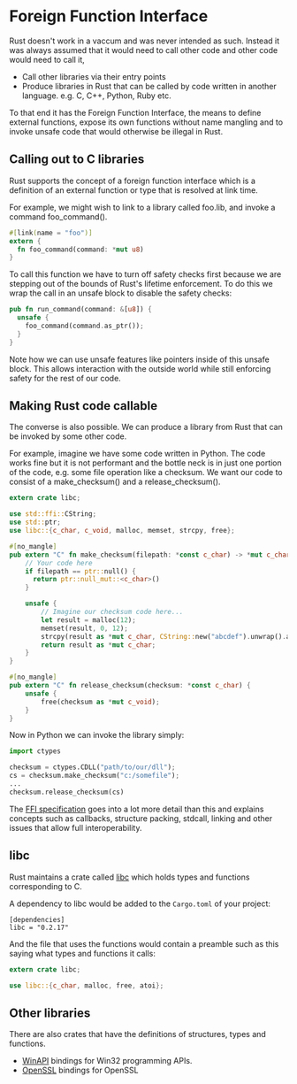 # Foreign Function Interface

Rust doesn't work in a vaccum and was never intended as such. Instead it was always assumed that it would need to call other code and other code would need to call it,

* Call other libraries via their entry points
* Produce libraries in Rust that can be called by code written in another language. e.g. C, C++, Python, Ruby etc.

To that end it has the Foreign Function Interface, the means to define external functions, expose its own functions without name mangling and to invoke unsafe code that would otherwise be illegal in Rust.

## Calling out to C libraries

Rust supports the concept of a foreign function interface which is a definition of an external function or type that is resolved at link time.

For example, we might wish to link to a library called foo.lib, and invoke a command foo_command().

```rust
#[link(name = "foo")]
extern {
  fn foo_command(command: *mut u8)
}
```

To call this function we have to turn off safety checks first because we are stepping out of the bounds of Rust's lifetime enforcement. To do this we wrap the call in an unsafe block to disable the safety checks:

```rust
pub fn run_command(command: &[u8]) {
  unsafe {
    foo_command(command.as_ptr());
  }
}
```

Note how we can use unsafe features like pointers inside of this unsafe block. This allows interaction with the outside world while still enforcing safety for the rest of our code.

## Making Rust code callable

The converse is also possible. We can produce a library from Rust that can be invoked by some other code.

For example, imagine we have some code written in Python. The code works fine but it is not performant and the bottle neck is in just one portion of the code, e.g. some file operation like a checksum. We want our code to consist of a make_checksum() and a release_checksum().

```rust
extern crate libc;

use std::ffi::CString;
use std::ptr;
use libc::{c_char, c_void, malloc, memset, strcpy, free};

#[no_mangle]
pub extern "C" fn make_checksum(filepath: *const c_char) -> *mut c_char {
    // Your code here
    if filepath == ptr::null() {
      return ptr::null_mut::<c_char>()
    }

    unsafe {
        // Imagine our checksum code here...
        let result = malloc(12);
        memset(result, 0, 12);
        strcpy(result as *mut c_char, CString::new("abcdef").unwrap().as_ptr());
        return result as *mut c_char;
    }
}

#[no_mangle]
pub extern "C" fn release_checksum(checksum: *const c_char) {
    unsafe {
        free(checksum as *mut c_void);
    }
}
```

Now in Python we can invoke the library simply:

```Python
import ctypes

checksum = ctypes.CDLL("path/to/our/dll");
cs = checksum.make_checksum("c:/somefile");
...
checksum.release_checksum(cs)
```

The [FFI specification](https://doc.rust-lang.org/book/ffi.html) goes into a lot more detail than this and explains concepts such as callbacks, structure packing, stdcall, linking and other issues that allow full interoperability.

## libc

Rust maintains a crate called [libc](https://github.com/rust-lang/libc) which holds types and functions corresponding to C.

A dependency to libc would be added to the `Cargo.toml` of your project:

```
[dependencies]
libc = "0.2.17"
```

And the file that uses the functions would contain a preamble such as this saying what types and functions it calls:

```rust
extern crate libc;

use libc::{c_char, malloc, free, atoi};
```

## Other libraries

There are also crates that have the definitions of structures, types and functions.

* [WinAPI](https://github.com/retep998/winapi-rs) bindings for Win32 programming APIs.
* [OpenSSL](https://github.com/sfackler/rust-openssl) bindings for OpenSSL
